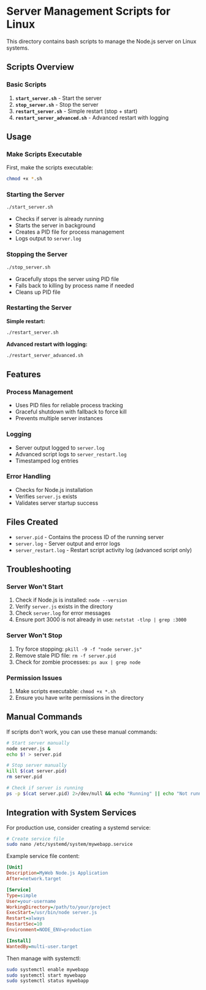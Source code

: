 # Server Management Scripts for Linux

This directory contains bash scripts to manage the Node.js server on Linux systems.

## Scripts Overview

### Basic Scripts

1. **`start_server.sh`** - Start the server
2. **`stop_server.sh`** - Stop the server
3. **`restart_server.sh`** - Simple restart (stop + start)
4. **`restart_server_advanced.sh`** - Advanced restart with logging

## Usage

### Make Scripts Executable

First, make the scripts executable:

```bash
chmod +x *.sh
```

### Starting the Server

```bash
./start_server.sh
```

- Checks if server is already running
- Starts the server in background
- Creates a PID file for process management
- Logs output to `server.log`

### Stopping the Server

```bash
./stop_server.sh
```

- Gracefully stops the server using PID file
- Falls back to killing by process name if needed
- Cleans up PID file

### Restarting the Server

**Simple restart:**
```bash
./restart_server.sh
```

**Advanced restart with logging:**
```bash
./restart_server_advanced.sh
```

## Features

### Process Management
- Uses PID files for reliable process tracking
- Graceful shutdown with fallback to force kill
- Prevents multiple server instances

### Logging
- Server output logged to `server.log`
- Advanced script logs to `server_restart.log`
- Timestamped log entries

### Error Handling
- Checks for Node.js installation
- Verifies `server.js` exists
- Validates server startup success

## Files Created

- `server.pid` - Contains the process ID of the running server
- `server.log` - Server output and error logs
- `server_restart.log` - Restart script activity log (advanced script only)

## Troubleshooting

### Server Won't Start
1. Check if Node.js is installed: `node --version`
2. Verify `server.js` exists in the directory
3. Check `server.log` for error messages
4. Ensure port 3000 is not already in use: `netstat -tlnp | grep :3000`

### Server Won't Stop
1. Try force stopping: `pkill -9 -f "node server.js"`
2. Remove stale PID file: `rm -f server.pid`
3. Check for zombie processes: `ps aux | grep node`

### Permission Issues
1. Make scripts executable: `chmod +x *.sh`
2. Ensure you have write permissions in the directory

## Manual Commands

If scripts don't work, you can use these manual commands:

```bash
# Start server manually
node server.js &
echo $! > server.pid

# Stop server manually
kill $(cat server.pid)
rm server.pid

# Check if server is running
ps -p $(cat server.pid) 2>/dev/null && echo "Running" || echo "Not running"
```

## Integration with System Services

For production use, consider creating a systemd service:

```bash
# Create service file
sudo nano /etc/systemd/system/mywebapp.service
```

Example service file content:
```ini
[Unit]
Description=MyWeb Node.js Application
After=network.target

[Service]
Type=simple
User=your-username
WorkingDirectory=/path/to/your/project
ExecStart=/usr/bin/node server.js
Restart=always
RestartSec=10
Environment=NODE_ENV=production

[Install]
WantedBy=multi-user.target
```

Then manage with systemctl:
```bash
sudo systemctl enable mywebapp
sudo systemctl start mywebapp
sudo systemctl status mywebapp
```